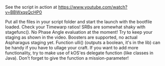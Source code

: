 See the script in action at https://www.youtube.com/watch?v=BBWxqsQcHP0

Put all the files in your script folder and start the launch with the bootfile loaded.
Check your Timewarp ratios!
SRBs are somewhat shaky with stagefunc().
No Phase Angle evaluation at the moment!
Try to keep your staging as shown in the video. Boosters are supported, no actual Aspharagus staging yet.
Function ulli() (outputs a boolean, it's in the lib) can be handy if you have to ullage your craft.
If you want to add more functionality, try to make use of kOS'es delegate function (like classes in Java). Don't forget to give the function a mission-parameter!
